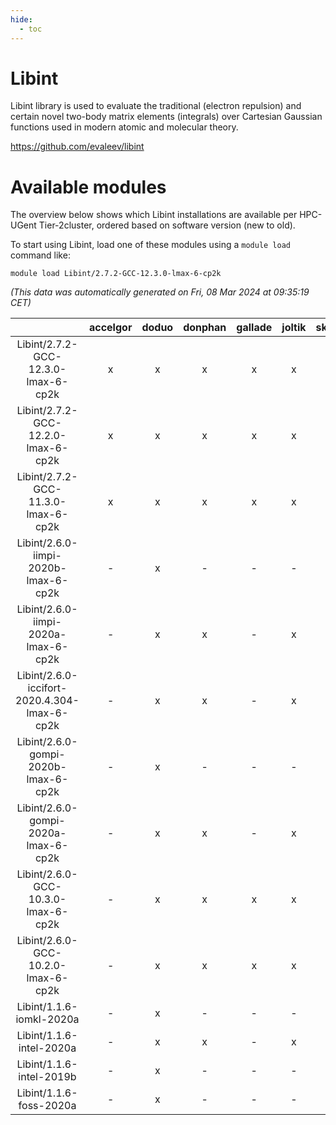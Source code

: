 ```yaml
---
hide:
  - toc
---
```


Libint
======


Libint library is used to evaluate the traditional (electron repulsion) and certain novel two-body matrix elements (integrals) over Cartesian Gaussian functions used in modern atomic and molecular theory.

https://github.com/evaleev/libint
# Available modules


The overview below shows which Libint installations are available per HPC-UGent Tier-2cluster, ordered based on software version (new to old).

To start using Libint, load one of these modules using a `module load` command like:

```shell
module load Libint/2.7.2-GCC-12.3.0-lmax-6-cp2k
```

*(This data was automatically generated on Fri, 08 Mar 2024 at 09:35:19 CET)*  

| |accelgor|doduo|donphan|gallade|joltik|skitty|
| :---: | :---: | :---: | :---: | :---: | :---: | :---: |
|Libint/2.7.2-GCC-12.3.0-lmax-6-cp2k|x|x|x|x|x|x|
|Libint/2.7.2-GCC-12.2.0-lmax-6-cp2k|x|x|x|x|x|x|
|Libint/2.7.2-GCC-11.3.0-lmax-6-cp2k|x|x|x|x|x|x|
|Libint/2.6.0-iimpi-2020b-lmax-6-cp2k|-|x|-|-|-|-|
|Libint/2.6.0-iimpi-2020a-lmax-6-cp2k|-|x|x|-|x|x|
|Libint/2.6.0-iccifort-2020.4.304-lmax-6-cp2k|-|x|x|-|x|-|
|Libint/2.6.0-gompi-2020b-lmax-6-cp2k|-|x|-|-|-|-|
|Libint/2.6.0-gompi-2020a-lmax-6-cp2k|-|x|x|-|x|x|
|Libint/2.6.0-GCC-10.3.0-lmax-6-cp2k|-|x|x|x|x|x|
|Libint/2.6.0-GCC-10.2.0-lmax-6-cp2k|-|x|x|x|x|x|
|Libint/1.1.6-iomkl-2020a|-|x|-|-|-|-|
|Libint/1.1.6-intel-2020a|-|x|x|-|x|x|
|Libint/1.1.6-intel-2019b|-|x|-|-|-|-|
|Libint/1.1.6-foss-2020a|-|x|-|-|-|-|
